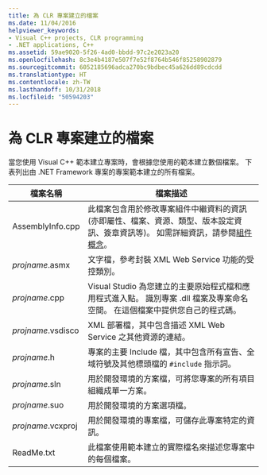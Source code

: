 ```yaml
---
title: 為 CLR 專案建立的檔案
ms.date: 11/04/2016
helpviewer_keywords:
- Visual C++ projects, CLR programming
- .NET applications, C++
ms.assetid: 59ae9020-5f26-4ad0-bbdd-97c2e2023a20
ms.openlocfilehash: 8c3e4b4187e507f7e52f8764b546f85258902879
ms.sourcegitcommit: 6052185696adca270bc9bdbec45a626dd89cdcdd
ms.translationtype: HT
ms.contentlocale: zh-TW
ms.lasthandoff: 10/31/2018
ms.locfileid: "50594203"
---
```

# <a name="files-created-for-clr-projects"></a>為 CLR 專案建立的檔案

當您使用 Visual C++ 範本建立專案時，會根據您使用的範本建立數個檔案。 下表列出由 .NET Framework 專案的專案範本建立的所有檔案。

|檔案名稱|檔案描述|
|---------------|----------------------|
|AssemblyInfo.cpp|此檔案包含用於修改專案組件中繼資料的資訊 (亦即屬性、檔案、資源、類型、版本設定資訊、簽章資訊等)。 如需詳細資訊，請參閱[組件概念](/dotnet/framework/app-domains/assembly-contents)。|
|*projname*.asmx|文字檔，參考封裝 XML Web Service 功能的受控類別。|
|*projname*.cpp|Visual Studio 為您建立的主要原始程式檔和應用程式進入點。 識別專案 .dll 檔案及專案命名空間。 在這個檔案中提供您自己的程式碼。|
|*projname*.vsdisco|XML 部署檔，其中包含描述 XML Web Service 之其他資源的連結。|
|*projname*.h|專案的主要 Include 檔，其中包含所有宣告、全域符號及其他標頭檔的 `#include` 指示詞。|
|*projname*.sln|用於開發環境的方案檔，可將您專案的所有項目組織成單一方案。|
|*projname*.suo|用於開發環境的方案選項檔。|
|*projname*.vcxproj|用於開發環境的專案檔，可儲存此專案特定的資訊。|
|ReadMe.txt|此檔案使用範本建立的實際檔名來描述您專案中的每個檔案。|